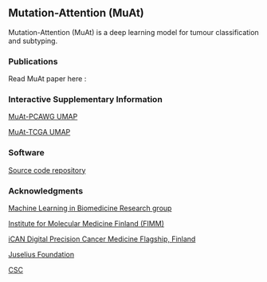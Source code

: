 ## Mutation-Attention (MuAt)
Mutation-Attention (MuAt) is a deep learning model for tumour classification and subtyping.

### Publications
Read MuAt paper here : 

### Interactive Supplementary Information
[MuAt-PCAWG UMAP](https://primasanjaya.github.io/muat-umap/)

[MuAt-TCGA UMAP](https://primasanjaya.github.io/muat-umap-tcga/)

### Software
[Source code repository](https://github.com/primasanjaya/muat-github)

### Acknowledgments
[Machine Learning in Biomedicine Research group](https://www2.helsinki.fi/en/researchgroups/machine-learning-in-biomedicine)

[Institute for Molecular Medicine Finland (FIMM)](https://www.fimm.fi)

[iCAN Digital Precision Cancer Medicine Flagship, Finland](https://www.ican.fi)

[Juselius Foundation](https://www.sigridjuselius.fi)

[CSC](https://csc.fi/)